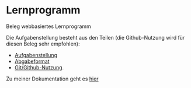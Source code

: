 
# Lernprogramm
Beleg webbasiertes Lernprogramm 
  
Die Aufgabenstellung besteht aus den Teilen (die Github-Nutzung wird für diesen Beleg sehr empfohlen):
* [Aufgabenstellung](Beleg-Aufgabenstellung.md)
* [Abgabeformat](Beleg-Abgabeformat.md)
* [Git/Github-Nutzung](https://github.com/HTWDD-RN/RTSP-Streaming/blob/master/git.md).

Zu meiner Dokumentation geht es [hier](doc.md)